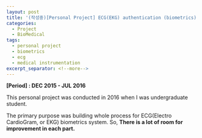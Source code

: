 ```yaml
---
layout: post
title: '(작성중)[Personal Project] ECG(EKG) authentication (biometrics) system'
categories:
  - Project
  - BioMedical
tags:
  - personal project
  - biometrics
  - ecg
  - medical instrumentation
excerpt_separator: <!--more-->
---
```

**[Period] : DEC 2015 - JUL 2016**


This personal project was conducted in 2016 when I was undergraduate student.

The primary purpose was building whole process for ECG(Electro CardioGram, or EKG) biometrics system. So, **There is a lot of room for improvement in each part.**












